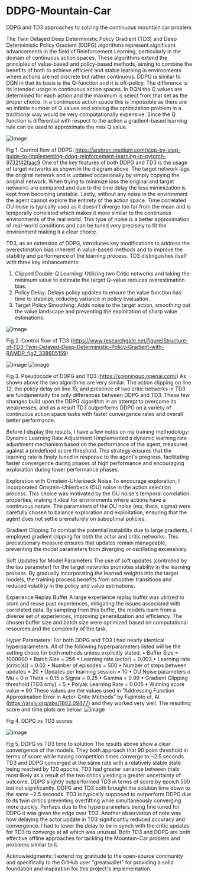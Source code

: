 # DDPG-Mountain-Car
DDPG and TD3 approaches to solving the continuous mountain car problem 

The Twin Delayed Deep Deterministic Policy Gradient (TD3) and Deep Deterministic Policy Gradient (DDPG) algorithms represent significant advancements in the field of Reinforcement Learning, particularly in the domain of continuous action spaces. These algorithms extend the principles of value-based and policy-based methods, aiming to combine the benefits of both to achieve efficient and stable learning in environments where actions are not discrete but rather continuous.
DDPG is similar to DQN in that its basis is the Q-function and it is off-policy. The difference is its intended usage in continuous action spaces. In DQN the Q values are determined for each action and the maximum is select from that set as the proper choice. In a continuous action space this is impossible as there are an infinite number of Q values and solving the optimization problem in a traditional way would be very computationally expensive. Since the Q function is differential with respect to the action a gradient-based learning rule can be used to approximate the max Q value.

 ![image](https://github.com/emandel2630/DDPG-Mountain-Car/assets/91342800/77ec4f8b-4964-4ee3-a2dc-0f00d6340cbd)

Fig 1. Control flow of DDPG: https://arshren.medium.com/step-by-step-guide-to-implementing-ddpg-reinforcement-learning-in-pytorch-9732f42faac9
	One of the key features of both DDPG and TD3 is the usage of target networks as shown in the diagram above. The target network lags the original network and is updated occasionally by simply copying the original network. When trying to minimize loss the original and target networks are compared and due to the time delay the loss minimization is kept from becoming unstable.
	Lastly, without any noise in the environment the agent cannot explore the entirety of the action space. Time correlated OU noise is typically used as it doesn’t diverge too far from the mean and is temporally correlated which makes it more similar to the continuous environments of the real world. This type of noise is a better approximation of real-world conditions and can be tuned very precisely to fit the environment making it a clear choice.

TD3, as an extension of DDPG, introduces key modifications to address the overestimation bias inherent in value-based methods and to improve the stability and performance of the learning process. TD3 distinguishes itself with three key enhancements:
1.	Clipped Double-Q Learning: Utilizing two Critic networks and taking the minimum value to estimate the target Q-value reduces overestimation bias.
2.	Policy Delay: Delays policy updates to ensure the value function has time to stabilize, reducing variance in policy evaluation.
3.	Target Policy Smoothing: Adds noise to the target action, smoothing out the value landscape and preventing the exploitation of sharp value estimations.

 ![image](https://github.com/emandel2630/DDPG-Mountain-Car/assets/91342800/ebccc397-d986-4e45-9f64-fd59f45401ca)

Fig 2. Control flow of TD3 (https://www.researchgate.net/figure/Structure-of-TD3-Twin-Delayed-Deep-Deterministic-Policy-Gradient-with-RAMDP_fig2_338605159)


![image](https://github.com/emandel2630/DDPG-Mountain-Car/assets/91342800/d073535e-3d44-4ee2-9547-ebfc99577145)
![image](https://github.com/emandel2630/DDPG-Mountain-Car/assets/91342800/5674fdf2-a600-4052-93b4-600d48b64cc6)

  
Fig 3. Pseudocode of DDPG and TD3 (https://spinningup.openai.com/)
	As shown above the two algorithms are very similar. The action clipping on line 12, the policy delay on line 15, and presence of two critic networks in TD3 are fundamentally the only differences between DDPG and TD3. These few changes build upon the DDPG algorithm in an attempt to overcome its weaknesses, and as a result TD3 outperforms DDPG on a variety of continuous action space tasks with faster convergence rates and overall better performance.

Before I display the results, I have a few notes on my training methodology:
Dynamic Learning Rate Adjustment
I implemented a dynamic learning rate adjustment mechanism based on the performance of the agent, measured against a predefined score threshold. This strategy ensures that the learning rate is finely tuned in response to the agent's progress, facilitating faster convergence during phases of high performance and encouraging exploration during lower performance phases.

Exploration with Ornstein-Uhlenbeck Noise
To encourage exploration, I incorporated Ornstein-Uhlenbeck (OU) noise in the action selection process. This choice was motivated by the OU noise's temporal correlation properties, making it ideal for environments where actions have a continuous nature. The parameters of the OU noise (mu, theta, sigma) were carefully chosen to balance exploration and exploitation, ensuring that the agent does not settle prematurely on suboptimal policies.

Gradient Clipping
To combat the potential instability due to large gradients, I employed gradient clipping for both the actor and critic networks. This precautionary measure ensures that updates remain manageable, preventing the model parameters from diverging or oscillating excessively.

Soft Updates for Model Parameters
The use of soft updates (controlled by the tau parameter) for the target networks promotes stability in the learning process. By gradually incorporating the learned weights into the target models, the training process benefits from smoother transitions and reduced volatility in the policy and value estimations.

Experience Replay Buffer
A large experience replay buffer was utilized to store and reuse past experiences, mitigating the issues associated with correlated data. By sampling from this buffer, the models learn from a diverse set of experiences, improving generalization and efficiency. The chosen buffer size and batch size were optimized based on computational resources and the complexity of the task.

Hyper Parameters:
	For both DDPG and TD3 I had nearly identical hyperparameters. All of the following hyperparameters listed will be the setting chose for both methods unless explicitly stated. 
•	Buffer Size = 1000000
•	Batch Size = 256
•	Learning rate (actor) = 0.003
•	Learning rate (critic(s)) = 0.02
•	Number of episodes = 500
•	Number of steps between updates = 20
•	Updates per learning session = 10
•	OU Noise parameters
o	Mu = 0 
o	Theta = 0.15
o	Sigma = 0.25
•	Gamma = 0.99
•	Gradient Clipping threshold (TD3 only) = 5
•	Polyak Learning Rate = 0.005
•	Winning score value = 90
These values are the values used in “Addressing Function Approximation Error in Actor-Critic Methods” by Fujimoto et. Al (https://arxiv.org/abs/1802.09477) and they worked very well. 
The resulting score and time plots are below:
![image](https://github.com/emandel2630/DDPG-Mountain-Car/assets/91342800/add18498-920d-48ec-ad80-d837d9d987b4)

 
Fig 4. DDPG vs TD3 scores 

 ![image](https://github.com/emandel2630/DDPG-Mountain-Car/assets/91342800/7583b6c4-a6ab-4131-ab69-b0450133900e)

Fig 5. DDPG vs TD3 time to solution 
	The results above show a clear convergence of the models. They both approach that 90 point threshold in terms of score while having competition times converge to ~2.5 seconds. TD3 and DDPG converged at the same rate with a relatively stable state being reached by 120 epochs. TD3 had greater variance between trials most likely as a result of the two critics yielding a greater uncertainty of outcome. DDPG slightly outperformed TD3 in terms of score by epoich 500 but not significantly. DDPG and TD3 both brought the solution time down to the same ~2.5 seconds. 
	TD3 is typically supposed to outperform DDPG due to its twin critics preventing overfitting while simultaneously converging more quickly. Perhaps due to the hyperparameters being fine tuned for DDPG it was given the edge over TD3. Another observation of note was how delaying the actor update in TD3 significantly reduced accuracy and convergence. I had to lower the delay to be in synch with the critic updates for TD3 to converge at all which was unusual. 
	Both TD3 and DDPG are both effective offline approaches for tackling the Mountain-Car problem and problems similar to it. 

Acknowledgments:
I extend my gratitude to the open-source community and specifically to the GitHub user "greatwallet" for providing a solid foundation and inspiration for this project's implementation.
